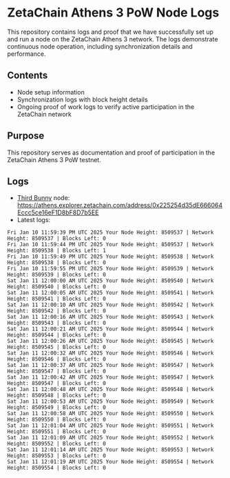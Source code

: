 # ZetaChain Athens 3 PoW Node Logs
This repository contains logs and proof that we have successfully set up and run a node on the ZetaChain Athens 3 network. The logs demonstrate continuous node operation, including synchronization details and performance.

## Contents
- Node setup information
- Synchronization logs with block height details
- Ongoing proof of work logs to verify active participation in the ZetaChain network

## Purpose
This repository serves as documentation and proof of participation in the ZetaChain Athens 3 PoW testnet.

## Logs

- [Third Bunny](https://thirdbunny.xyz/) node: https://athens.explorer.zetachain.com/address/0x225254d35dE666064Eccc5ce16eF1D8bF8D7b5EE
- Latest logs:
```
Fri Jan 10 11:59:39 PM UTC 2025 Your Node Height: 8509537 | Network Height: 8509537 | Blocks Left: 0
Fri Jan 10 11:59:44 PM UTC 2025 Your Node Height: 8509537 | Network Height: 8509538 | Blocks Left: 1
Fri Jan 10 11:59:49 PM UTC 2025 Your Node Height: 8509538 | Network Height: 8509538 | Blocks Left: 0
Fri Jan 10 11:59:55 PM UTC 2025 Your Node Height: 8509539 | Network Height: 8509539 | Blocks Left: 0
Sat Jan 11 12:00:00 AM UTC 2025 Your Node Height: 8509540 | Network Height: 8509540 | Blocks Left: 0
Sat Jan 11 12:00:05 AM UTC 2025 Your Node Height: 8509541 | Network Height: 8509541 | Blocks Left: 0
Sat Jan 11 12:00:10 AM UTC 2025 Your Node Height: 8509542 | Network Height: 8509542 | Blocks Left: 0
Sat Jan 11 12:00:16 AM UTC 2025 Your Node Height: 8509543 | Network Height: 8509543 | Blocks Left: 0
Sat Jan 11 12:00:21 AM UTC 2025 Your Node Height: 8509544 | Network Height: 8509544 | Blocks Left: 0
Sat Jan 11 12:00:26 AM UTC 2025 Your Node Height: 8509545 | Network Height: 8509545 | Blocks Left: 0
Sat Jan 11 12:00:32 AM UTC 2025 Your Node Height: 8509546 | Network Height: 8509546 | Blocks Left: 0
Sat Jan 11 12:00:37 AM UTC 2025 Your Node Height: 8509547 | Network Height: 8509547 | Blocks Left: 0
Sat Jan 11 12:00:42 AM UTC 2025 Your Node Height: 8509547 | Network Height: 8509547 | Blocks Left: 0
Sat Jan 11 12:00:48 AM UTC 2025 Your Node Height: 8509548 | Network Height: 8509548 | Blocks Left: 0
Sat Jan 11 12:00:53 AM UTC 2025 Your Node Height: 8509549 | Network Height: 8509549 | Blocks Left: 0
Sat Jan 11 12:00:58 AM UTC 2025 Your Node Height: 8509550 | Network Height: 8509550 | Blocks Left: 0
Sat Jan 11 12:01:04 AM UTC 2025 Your Node Height: 8509551 | Network Height: 8509551 | Blocks Left: 0
Sat Jan 11 12:01:09 AM UTC 2025 Your Node Height: 8509552 | Network Height: 8509552 | Blocks Left: 0
Sat Jan 11 12:01:14 AM UTC 2025 Your Node Height: 8509553 | Network Height: 8509553 | Blocks Left: 0
Sat Jan 11 12:01:19 AM UTC 2025 Your Node Height: 8509554 | Network Height: 8509554 | Blocks Left: 0
```
